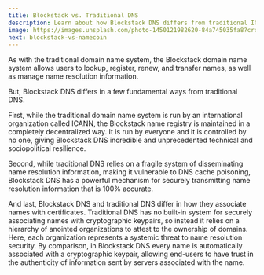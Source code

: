 ```yaml
---
title: Blockstack vs. Traditional DNS
description: Learn about how Blockstack DNS differs from traditional ICANN DNS.
image: https://images.unsplash.com/photo-1450121982620-84a745035fa8?crop=entropy&fit=crop&fm=jpg&h=1100&ixjsv=2.1.0&ixlib=rb-0.3.5&q=80&w=1500
next: blockstack-vs-namecoin
---
```


As with the traditional domain name system, the Blockstack domain name system allows users to lookup, register, renew, and transfer names, as well as manage name resolution information.

But, Blockstack DNS differs in a few fundamental ways from traditional DNS.

First, while the traditional domain name system is run by an international organization called ICANN, the Blockstack name registry is maintained in a completely decentralized way. It is run by everyone and it is controlled by no one, giving Blockstack DNS incredible and unprecedented technical and sociopolitical resilience.

Second, while traditional DNS relies on a fragile system of disseminating name resolution information, making it vulnerable to DNS cache poisoning, Blockstack DNS has a powerful mechanism for securely transmitting name resolution information that is 100% accurate.

And last, Blockstack DNS and traditional DNS differ in how they associate names with certificates. Traditional DNS has no built-in system for securely associating names with cryptographic keypairs, so instead it relies on a hierarchy of anointed organizations to attest to the ownership of domains. Here, each organization represents a systemic threat to name resolution security. By comparison, in Blockstack DNS every name is automatically associated with a cryptographic keypair, allowing end-users to have trust in the authenticity of information sent by servers associated with the name.
